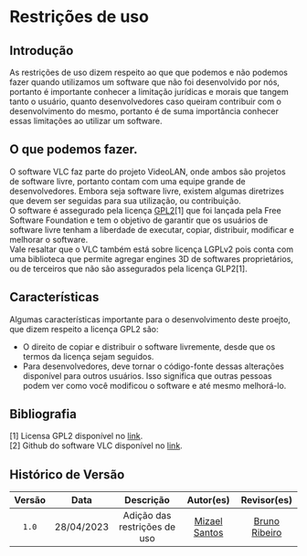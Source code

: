 # Restrições de uso
## Introdução
As restrições de uso dizem respeito ao que que podemos e não podemos fazer quando utilizamos um software que não foi desenvolvido por nós, portanto é importante conhecer a limitação jurídicas e morais que tangem tanto o usuário, quanto desenvolvedores caso queiram contribuir com o desenvolvimento do mesmo, portanto é de suma importância conhecer essas limitações ao utilizar um software.

## O que podemos fazer.
O software VLC faz parte do projeto VideoLAN, onde ambos são projetos de software livre, portanto contam com uma equipe grande de desenvolvedores. Embora seja software livre, existem algumas diretrizes que devem ser seguidas para sua utilização, ou contribuição.
<br>
O software é assegurado pela licença [GPL2](https://choosealicense.com/licenses/gpl-2.0/)[1] que foi lançada pela Free Software Foundation e tem o objetivo de garantir que os usuários de software livre tenham a liberdade de executar, copiar, distribuir, modificar e melhorar o software.
<br>
Vale resaltar que o VLC também está sobre licença LGPLv2 pois conta com uma biblioteca que permite agregar engines 3D de softwares proprietários, ou de terceiros que não são assegurados pela licença GLP2[1].


## Características 
Algumas características importante para o desenvolvimento deste proejto, que dizem respeito a licença GPL2 são:
- O direito de copiar e distribuir o software livremente, desde que os termos da licença sejam seguidos.
- Para desenvolvedores, deve tornar o código-fonte dessas alterações disponível para outros usuários. Isso significa que outras pessoas podem ver como você modificou o software e até mesmo melhorá-lo.

## Bibliografia
[1] Licensa GPL2 disponível no [link](https://choosealicense.com/licenses/gpl-2.0/).
<br>
[2] Github do software VLC disponível no [link](https://github.com/videolan/vlc).

## Histórico de Versão

| Versão | Data    | Descrição                 | Autor(es)     |  Revisor(es)  |
| :-: | :-: | :-: | :-: | :-: |
| `1.0` | 28/04/2023 | Adição das restrições de uso | [Mizael Santos](https://github.com/frmiza) | [Bruno Ribeiro](https://github.com/BrunoRiibeiro) |
